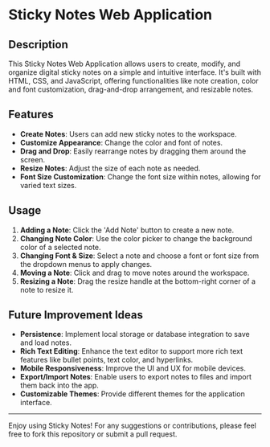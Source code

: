 # Sticky Notes Web Application

## Description
This Sticky Notes Web Application allows users to create, modify, and organize digital sticky notes on a simple and intuitive interface. It's built with HTML, CSS, and JavaScript, offering functionalities like note creation, color and font customization, drag-and-drop arrangement, and resizable notes.

## Features
- **Create Notes**: Users can add new sticky notes to the workspace.
- **Customize Appearance**: Change the color and font of notes.
- **Drag and Drop**: Easily rearrange notes by dragging them around the screen.
- **Resize Notes**: Adjust the size of each note as needed.
- **Font Size Customization**: Change the font size within notes, allowing for varied text sizes.

## Usage
1. **Adding a Note**: Click the 'Add Note' button to create a new note.
2. **Changing Note Color**: Use the color picker to change the background color of a selected note.
3. **Changing Font & Size**: Select a note and choose a font or font size from the dropdown menus to apply changes.
4. **Moving a Note**: Click and drag to move notes around the workspace.
5. **Resizing a Note**: Drag the resize handle at the bottom-right corner of a note to resize it.

## Future Improvement Ideas
- **Persistence**: Implement local storage or database integration to save and load notes.
- **Rich Text Editing**: Enhance the text editor to support more rich text features like bullet points, text color, and hyperlinks.
- **Mobile Responsiveness**: Improve the UI and UX for mobile devices.
- **Export/Import Notes**: Enable users to export notes to files and import them back into the app.
- **Customizable Themes**: Provide different themes for the application interface.

---
Enjoy using Sticky Notes! For any suggestions or contributions, please feel free to fork this repository or submit a pull request.
